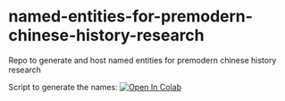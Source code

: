 # named-entities-for-premodern-chinese-history-research
Repo to generate and host named entities for premodern chinese history research

Script to generate the names: [![Open In Colab](https://colab.research.google.com/assets/colab-badge.svg)](https://colab.research.google.com/github/cbdb-project/named-entities-for-premodern-chinese-history-research/blob/add_names/scripts/generate_CBDB_name_entities.ipynb)
